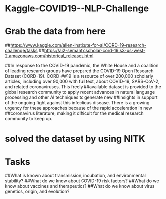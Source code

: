 # Kaggle-COVID19--NLP-Challenge

# Grab the data from here

##https://www.kaggle.com/allen-institute-for-ai/CORD-19-research-challenge/tasks
##https://ai2-semanticscholar-cord-19.s3-us-west-2.amazonaws.com/historical_releases.html

##In response to the COVID-19 pandemic, the White House and a coalition of leading research groups have prepared the COVID-19 Open Research Dataset (CORD-19). CORD-##19 is a resource of over 200,000 scholarly articles, including over 90,000 with full text, about COVID-19, SARS-CoV-2, and related coronaviruses. This freely ##available dataset is provided to the global research community to apply recent advances in natural language processing and other AI techniques to generate new ##insights in support of the ongoing fight against this infectious disease. There is a growing urgency for these approaches because of the rapid acceleration in new ##coronavirus literature, making it difficult for the medical research community to keep up.
# solved the dataset by using NlTK

# Tasks
##What is known about transmission, incubation, and environmental stability?
##What do we know about COVID-19 risk factors?
##What do we know about vaccines and therapeutics?
##What do we know about virus genetics, origin, and evolution?




